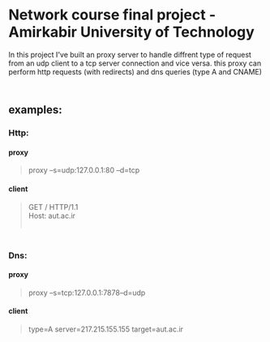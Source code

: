 # Network course final project - Amirkabir University of Technology
In this project I've built an proxy server to handle diffrent type of request from an udp client to a tcp server connection and vice versa.
this proxy can perform http requests (with redirects) and dns queries (type A and CNAME)

## <br>examples:

### Http:<br>
#### proxy
> proxy –s=udp:127.0.0.1:80 –d=tcp
#### client
>GET / HTTP/1.1
><br>Host: aut.ac.ir<br><br>

### <br>Dns:
#### proxy
> proxy –s=tcp:127.0.0.1:7878–d=udp
#### client
> type=A server=217.215.155.155 target=aut.ac.ir
